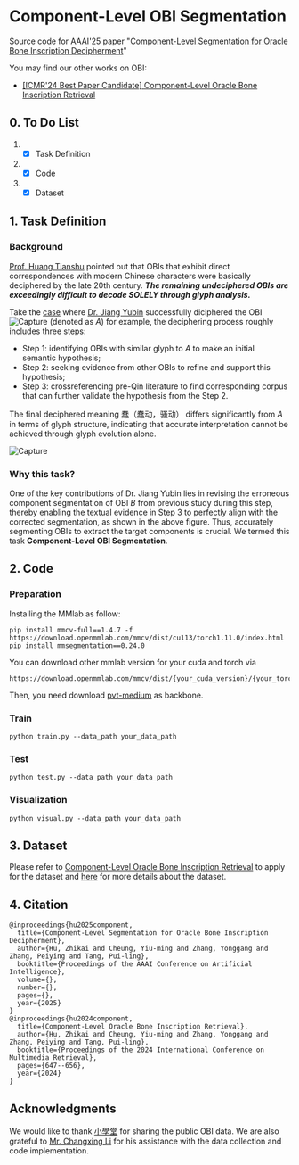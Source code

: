 # Component-Level OBI Segmentation
Source code for AAAI'25 paper "[Component-Level Segmentation for Oracle Bone Inscription Decipherment](https://drive.google.com/file/d/1dCciWu2y5CTTa0a_LCfuV-l-dwonYwFB/view?usp=drive_link)"

You may find our other works on OBI:

- [[ICMR'24 Best Paper Candidate] Component-Level Oracle Bone Inscription Retrieval](https://github.com/hutt94/Component-Level-OBI-Retrieval)

## 0. To Do List
1. -[x] Task Definition
2. -[x] Code
3. -[x] Dataset

## 1. Task Definition
### Background
[Prof. Huang Tianshu](https://www.ctwx.tsinghua.edu.cn/info/1054/2558.htm) pointed out that OBIs that exhibit direct correspondences with modern Chinese characters were basically deciphered by the late 20th century. **_The remaining undeciphered OBIs are exceedingly difficult to decode SOLELY through glyph analysis._**

Take the [case](http://www.fdgwz.org.cn/Web/Show/4472) where [Dr. Jiang Yubin](http://www.fdgwz.org.cn/Web/DetailStaff/44) successfully diciphered the OBI ![Capture](https://github.com/user-attachments/assets/aaab13a8-40b4-4b19-9c20-31e44f7b07a6) (denoted as _A_) for example, the deciphering process roughly includes three steps:
- Step 1: identifying OBIs with similar glyph to _A_ to make an initial semantic hypothesis;
- Step 2: seeking evidence from other OBIs to refine and support this hypothesis;
- Step 3: crossreferencing pre-Qin literature to find corresponding corpus that can further validate the hypothesis from the Step 2.

The final deciphered meaning 蠢（蠢动，骚动） differs significantly from _A_ in terms of glyph structure, indicating that accurate interpretation cannot be achieved through glyph evolution alone.

![Capture](https://github.com/user-attachments/assets/b93077c4-406e-407d-8720-24196acaa87e)

### Why this task?
One of the key contributions of Dr. Jiang Yubin lies in revising the erroneous component segmentation of OBI _B_ from previous study during this step, thereby enabling the textual evidence in Step 3 to perfectly align with the corrected segmentation, as shown in the above figure.
Thus, accurately segmenting OBIs to extract the target components is crucial. We termed this task **Component-Level OBI Segmentation**.


## 2. Code
### Preparation
Installing the MMlab as follow:
```
pip install mmcv-full==1.4.7 -f https://download.openmmlab.com/mmcv/dist/cu113/torch1.11.0/index.html
pip install mmsegmentation==0.24.0
```
You can download other mmlab version for your cuda and torch via 
```
https://download.openmmlab.com/mmcv/dist/{your_cuda_version}/{your_torch_version}/index.html
```
Then, you need download [pvt-medium](https://github.com/whai362/PVT) as backbone.

### Train
```
python train.py --data_path your_data_path
```
### Test
```
python test.py --data_path your_data_path
```
### Visualization
```
python visual.py --data_path your_data_path
```

## 3. Dataset
Please refer to [Component-Level Oracle Bone Inscription Retrieval](https://github.com/hutt94/Component-Level_OBI_Retrieval/tree/main) to apply for the dataset and [here](https://github.com/hutt94/Component-Level_OBI_Retrieval/tree/main/OBI_Component_20) for more details about the dataset.

## 4. Citation
```
@inproceedings{hu2025component,
  title={Component-Level Segmentation for Oracle Bone Inscription Decipherment},
  author={Hu, Zhikai and Cheung, Yiu-ming and Zhang, Yonggang and Zhang, Peiying and Tang, Pui-ling},
  booktitle={Proceedings of the AAAI Conference on Artificial Intelligence},
  volume={},
  number={},
  pages={},
  year={2025}
}
@inproceedings{hu2024component,
  title={Component-Level Oracle Bone Inscription Retrieval},
  author={Hu, Zhikai and Cheung, Yiu-ming and Zhang, Yonggang and Zhang, Peiying and Tang, Pui-ling},
  booktitle={Proceedings of the 2024 International Conference on Multimedia Retrieval},
  pages={647--656},
  year={2024}
}
```

## Acknowledgments
We would like to thank [小學堂](https://xiaoxue.iis.sinica.edu.tw/) for sharing the public OBI data. We are also grateful to [Mr. Changxing Li](https://github.com/li1changxing) for his assistance with the data collection and code implementation.
